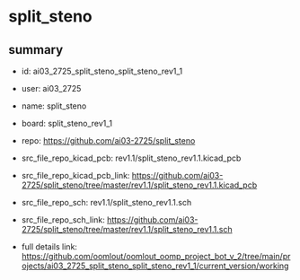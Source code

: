 # split_steno
 
## summary 
* id: ai03_2725_split_steno_split_steno_rev1_1
* user: ai03_2725
* name: split_steno
* board: split_steno_rev1_1
* repo: https://github.com/ai03-2725/split_steno
* src_file_repo_kicad_pcb: rev1.1/split_steno_rev1.1.kicad_pcb
* src_file_repo_kicad_pcb_link: https://github.com/ai03-2725/split_steno/tree/master/rev1.1/split_steno_rev1.1.kicad_pcb


* src_file_repo_sch: rev1.1/split_steno_rev1.1.sch
* src_file_repo_sch_link: https://github.com/ai03-2725/split_steno/tree/master/rev1.1/split_steno_rev1.1.sch
* full details link: https://github.com/oomlout/oomlout_oomp_project_bot_v_2/tree/main/projects/ai03_2725_split_steno_split_steno_rev1_1/current_version/working  






